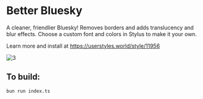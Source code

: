 # Better Bluesky

A cleaner, friendlier Bluesky! Removes borders and adds translucency and blur effects. Choose a custom font and colors in Stylus to make it your own.

Learn more and install at https://userstyles.world/style/11956

![3](https://github.com/user-attachments/assets/e281c305-3944-41c9-921c-8a3bab014b02)

## To build:

```bash
bun run index.ts
```